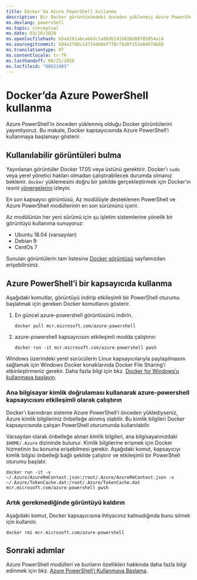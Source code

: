 ```yaml
---
title: Docker’da Azure PowerShell kullanma
description: Bir Docker görüntüsündeki önceden yüklenmiş Azure PowerShell’i kullanma.
ms.devlang: powershell
ms.topic: conceptual
ms.date: 03/20/2020
ms.openlocfilehash: b5ad201abcabbdc1a88db241b028d88f05054a14
ms.sourcegitcommit: b94a3f00c147144b0ef7f8cf8d0f151e04674b89
ms.translationtype: HT
ms.contentlocale: tr-TR
ms.lasthandoff: 08/25/2020
ms.locfileid: "88821903"
---
```

# <a name="using-azure-powershell-in-docker"></a>Docker’da Azure PowerShell kullanma

Azure PowerShell’in önceden yüklenmiş olduğu Docker görüntülerini yayımlıyoruz. Bu makale, Docker kapsayıcısında Azure PowerShell’i kullanmaya başlamayı gösterir.

## <a name="finding-available-images"></a>Kullanılabilir görüntüleri bulma

Yayınlanan görüntüler Docker 17.05 veya üstünü gerektirir. Docker’ı `sudo` veya yerel yönetici hakları olmadan çalıştırabilecek durumda olmanız beklenir. `docker` yüklemesini doğru bir şekilde gerçekleştirmek için Docker’ın resmi [yönergelerini][install] izleyin.

En son kapsayıcı görüntüsü, Az modülüyle desteklenen PowerShell ve Azure PowerShell modüllerinin en son sürümünü içerir.

Az modülünün her yeni sürümü için şu işletim sistemlerine yönelik bir görüntüyü kullanıma sunuyoruz:

- Ubuntu 18.04 (varsayılan)
- Debian 9
- CentOs 7

Sunulan görüntülerin tam listesine [Docker görüntüsü][az image] sayfamızdan erişebilirsiniz.

## <a name="using-azure-powershell-in-a-container"></a>Azure PowerShell’i bir kapsayıcıda kullanma

Aşağıdaki komutlar, görüntüyü indirip etkileşimli bir PowerShell oturumu başlatmak için gereken Docker komutlarını gösterir.

1. En güncel azure-powershell görüntüsünü indirin.

   ```console
   docker pull mcr.microsoft.com/azure-powershell
   ```

1. azure-powershell kapsayıcısını etkileşimli modda çalıştırın:

   ```console
   docker run -it mcr.microsoft.com/azure-powershell pwsh
   ```

Windows üzerindeki yerel sürücülerin Linux kapsayıcılarıyla paylaşılmasını sağlamak için Windows Docker konaklarında Docker File Sharing’i etkinleştirmeniz gerekir. Daha fazla bilgi için bkz. [Docker for Windows’u kullanmaya başlayın][file-sharing].

### <a name="run-the-azure-powershell-container-interactively-using-host-authentication"></a>Ana bilgisayar kimlik doğrulaması kullanarak azure-powershell kapsayıcısını etkileşimli olarak çalıştırın

Docker’ı barındıran sisteme Azure PowerShell’i önceden yüklediyseniz, Azure kimlik bilgileriniz önbelleğe alınmış olabilir. Bu kimlik bilgileri Docker kapsayıcısında çalışan PowerShell oturumunda kullanılabilir.

Varsayılan olarak önbelleğe alınan kimlik bilgileri, ana bilgisayarınızdaki `$HOME/.Azure` dizininde bulunur. Kimlik bilgilerine erişmek için Docker hizmetinin bu konuma erişebilmesi gerekir. Aşağıdaki komut, kapsayıcıyı kimlik bilgisi önbelleği bağlı şekilde çalıştırır ve etkileşimli bir PowerShell oturumu başlatır.

```console
docker run -it -v ~/.Azure/AzureRmContext.json:/root/.Azure/AzureRmContext.json -v ~/.Azure/TokenCache.dat:/root/.Azure/TokenCache.dat mcr.microsoft.com/azure-powershell pwsh
```

### <a name="remove-the-image-when-no-longer-needed"></a>Artık gerekmediğinde görüntüyü kaldırın

Aşağıdaki komut, Docker kapsayıcısına ihtiyacınız kalmadığında bunu silmek için kullanılır.

```console
docker rmi mcr.microsoft.com/azure-powershell
```

## <a name="next-steps"></a>Sonraki adımlar

Azure PowerShell modülleri ve bunların özellikleri hakkında daha fazla bilgi edinmek için bkz. [Azure PowerShell’i Kullanmaya Başlama](get-started-azureps.md).

<!-- link references -->
[install]: https://docs.docker.com/engine/installation/
[powershell image]: https://hub.docker.com/_/microsoft-powershell
[az image]: https://hub.docker.com/_/microsoft-azure-powershell
[file-sharing]: https://docs.docker.com/docker-for-windows/#file-sharing
